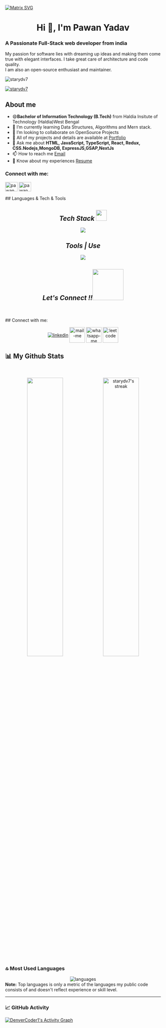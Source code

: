 [![Matrix SVG](https://raw.githubusercontent.com/rodrigograca31/rodrigograca31/master/matrix.svg)](https://www.youtube.com/watch?v=SDkAGkd4NLc) 
<h1 align="center">Hi 👋, I'm Pawan Yadav</h1>
<!-- <h3 align="center">A passionate Full Stack Web developer</h3> -->

<h3>A Passionate Full-Stack web developer from india</h3>
<p>My passion for software lies with dreaming up ideas and making them come true with elegant interfaces. I take great care of architecture and code quality.<br>
I am also an open-source enthusiast and maintainer.</p>

 <p align="left"> <img src="https://komarev.com/ghpvc/?username=starydv7&label=Profile%20views&color=0e75b6&style=flat" alt="starydv7" /> </p>
<p align="left"> <a href="https://github.com/ryo-ma/github-profile-trophy"><img src="https://github-profile-trophy.vercel.app/?username=starydv7&column=8&theme=onedark&no-frame=true&no-bg=true" alt="starydv7" /></a> </p>



## About me
- 😄<b>Bachelor of Information Technology (B.Tech)</b> from Haldia Insitute of Technology (Haldia)West Bengal
- 🌱 I’m currently learning Data Structures, Algorithms and Mern stack.
- 👯 I’m looking to collaborate on OpenSource Projects
- 🤔 All of my projects and details are available at <a href='https://pawan-portfolio-sigma.vercel.app/'>Portfolio</a>
- 💬 Ask me about <b> HTML, JavaScript, TypeScript, React, Redux, CSS.Nodejs,MongoDB, ExpressJS,GSAP,NextJs</b>
- 📫 How to reach me  <a href='pawanstar72926ydv@gmail.com'>Email</a>
- 📄 Know about my experiences <a href='https://drive.google.com/drive/folders/1yv58BWSIzSyRyBljX1ZDrM0QluieSdE8?usp=sharing'>Resume </a>
 


<h3 align="left">Connect with me:</h3>
<p align="left">
<a href="/" target="blank"><img align="center" src="https://raw.githubusercontent.com/rahuldkjain/github-profile-readme-generator/master/src/images/icons/Social/twitter.svg" alt="pawan" height="30" width="40" /></a>
<a href="https://www.linkedin.com/in/pawanstarydv7/" target="blank"><img align="center" src="https://raw.githubusercontent.com/rahuldkjain/github-profile-readme-generator/master/src/images/icons/Social/linked-in-alt.svg" alt="pawan" height="30" width="40" /></a>
</p>
## Languages & Tech & Tools
<br/>
<h2 align="center"><i>Tech Stack <img src="https://camo.githubusercontent.com/beb64ff21c883e318e4f5db5231c2ba4175705bea1c9249e82a41ab375db4f75/68747470733a2f2f6d65646961322e67697068792e636f6d2f6d656469612f51737347456d706b79454f684243623765312f67697068792e6769663f6369643d656366303565343761306e336769316266716e74716d6f62386739616964316f796a327772336473336d67373030626c267269643d67697068792e676966" width="35"/></i></h2>
<p align="center">
  <a >
    <img src="https://skillicons.dev/icons?i=html,css,js,react,java,redux,bootstrap,express,jquery,materialui,mongodb,nodejs,NextJs" />
  </a>
</p>
<!-- <img src="" alt="" /> -->
<h2 align="center"><i>Tools | Use</i></h2>
<p align="center">
  <a >
    <img src="https://skillicons.dev/icons?i=bash,codepen,firebase,git,github,heroku,netlify,powershell,vscode,visualstudio,cyclish.sh" />
  </a>
</p>

<h2 align="center"><i>Let's Connect !!<img src="https://raw.githubusercontent.com/ShahriarShafin/ShahriarShafin/main/Assets/handshake.gif" width="100" /></i></h2>


 
 
</p>
<br/>
<br/>
## Connect with me:

<p align="center">
  <a href="https://www.linkedin.com/in/pawanstarydv7/" target="_blank"><img align="center" src="https://skillicons.dev/icons?i=linkedin" alt="linkedin" /></a>
  <a title="pawanstar72926ydv@gmail.com" href="mailto:pawanstar72926ydv@gmail.com" target="_blank"><img align="center"  src="https://cdn-icons-png.flaticon.com/128/888/888853.png"  width="50px"   alt="mail-me" /></a>
  <a href="https://wa.me/917014361028" target="blank"><img align="center" src="https://cdn-icons-png.flaticon.com/128/733/733585.png" width="50px"  alt="whatsapp-me" /></a>
<a href="https://leetcode.com/Starydv7/" target="_blank"><img align="center" src="https://raw.githubusercontent.com/rahuldkjain/github-profile-readme-generator/master/src/images/icons/Social/leet-code.svg" alt="leetcode" height="50" width="50" /></a>
</p>


## 📊 My Github Stats

  <br/>
 <p align="center">
  <img width="48%" src="https://github-readme-stats.vercel.app/api?username=starydv7&show_icons=true&hide_border=true&theme=tokyonight" />
  <img width="48% title="🔥 Get streak stats for your profile at git.io/streak-stats" alt="starydv7's streak" src="https://github-readme-streak-stats.herokuapp.com/?user=starydv7&theme=tokyonight&hide_border=true"/>
</p>

### 🔝 Most Used Languages
 <div align="center">
  <img alt="languages" src="https://github-readme-stats.vercel.app/api/top-langs/?username=starydv7&layout=compact&hide_border=true&theme=tokyonight" />
</div> 
  <b>Note:</b> Top languages is only a metric of the languages my public code consists of and doesn't reflect experience or skill level.

---
### 📈 GitHub Activity
  <a href="https://github.com/starydv7/github-readme-activity-graph"><img alt="DenverCoder1's Activity Graph" src="https://activity-graph.herokuapp.com/graph?username=starydv7&bg_color=1F222E&color=F8D866&line=F85D7F&point=FFFFFF&hide_border=true" /></a>
</p>
